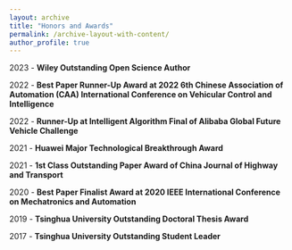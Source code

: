 ```yaml
---
layout: archive
title: "Honors and Awards"
permalink: /archive-layout-with-content/
author_profile: true
---
```


2023 - **Wiley Outstanding Open Science Author**

2022 - **Best Paper Runner-Up Award at 2022 6th Chinese Association of Automation (CAA) International Conference on Vehicular Control and Intelligence**

2022 - **Runner-Up at Intelligent Algorithm Final of Alibaba Global Future Vehicle Challenge**

2021 - **Huawei Major Technological Breakthrough Award**

2021 - **1st Class Outstanding Paper Award of China Journal of Highway and Transport**

2020 - **Best Paper Finalist Award at 2020 IEEE International Conference on Mechatronics and Automation**

2019 - **Tsinghua University Outstanding Doctoral Thesis Award**

2017 - **Tsinghua University Outstanding Student Leader**
